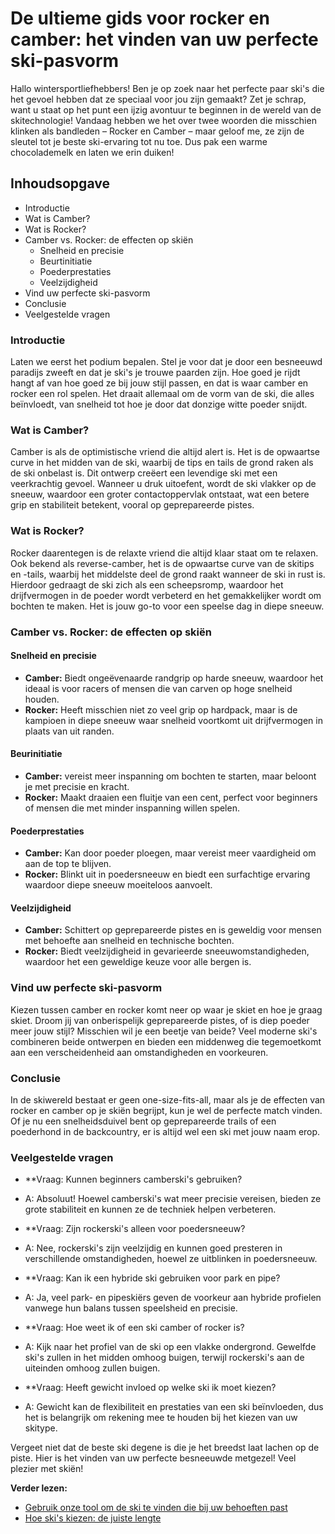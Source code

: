 # De ultieme gids voor rocker en camber: het vinden van uw perfecte ski-pasvorm

Hallo wintersportliefhebbers! Ben je op zoek naar het perfecte paar ski's die het gevoel hebben dat ze speciaal voor jou zijn gemaakt? Zet je schrap, want u staat op het punt een ijzig avontuur te beginnen in de wereld van de skitechnologie! Vandaag hebben we het over twee woorden die misschien klinken als bandleden – Rocker en Camber – maar geloof me, ze zijn de sleutel tot je beste ski-ervaring tot nu toe. Dus pak een warme chocolademelk en laten we erin duiken!

## Inhoudsopgave
- Introductie
- Wat is Camber?
- Wat is Rocker?
- Camber vs. Rocker: de effecten op skiën
  - Snelheid en precisie
  - Beurtinitiatie
  - Poederprestaties
  - Veelzijdigheid
- Vind uw perfecte ski-pasvorm
- Conclusie
- Veelgestelde vragen

### Introductie

Laten we eerst het podium bepalen. Stel je voor dat je door een besneeuwd paradijs zweeft en dat je ski's je trouwe paarden zijn. Hoe goed je rijdt hangt af van hoe goed ze bij jouw stijl passen, en dat is waar camber en rocker een rol spelen. Het draait allemaal om de vorm van de ski, die alles beïnvloedt, van snelheid tot hoe je door dat donzige witte poeder snijdt.

### Wat is Camber?

Camber is als de optimistische vriend die altijd alert is. Het is de opwaartse curve in het midden van de ski, waarbij de tips en tails de grond raken als de ski onbelast is. Dit ontwerp creëert een levendige ski met een veerkrachtig gevoel. Wanneer u druk uitoefent, wordt de ski vlakker op de sneeuw, waardoor een groter contactoppervlak ontstaat, wat een betere grip en stabiliteit betekent, vooral op geprepareerde pistes.

### Wat is Rocker?

Rocker daarentegen is de relaxte vriend die altijd klaar staat om te relaxen. Ook bekend als reverse-camber, het is de opwaartse curve van de skitips en -tails, waarbij het middelste deel de grond raakt wanneer de ski in rust is. Hierdoor gedraagt de ski zich als een scheepsromp, waardoor het drijfvermogen in de poeder wordt verbeterd en het gemakkelijker wordt om bochten te maken. Het is jouw go-to voor een speelse dag in diepe sneeuw.

### Camber vs. Rocker: de effecten op skiën

#### Snelheid en precisie
- **Camber:** Biedt ongeëvenaarde randgrip op harde sneeuw, waardoor het ideaal is voor racers of mensen die van carven op hoge snelheid houden.
- **Rocker:** Heeft misschien niet zo veel grip op hardpack, maar is de kampioen in diepe sneeuw waar snelheid voortkomt uit drijfvermogen in plaats van uit randen.

#### Beurinitiatie
- **Camber:** vereist meer inspanning om bochten te starten, maar beloont je met precisie en kracht.
- **Rocker:** Maakt draaien een fluitje van een cent, perfect voor beginners of mensen die met minder inspanning willen spelen.

#### Poederprestaties
- **Camber:** Kan door poeder ploegen, maar vereist meer vaardigheid om aan de top te blijven.
- **Rocker:** Blinkt uit in poedersneeuw en biedt een surfachtige ervaring waardoor diepe sneeuw moeiteloos aanvoelt.

#### Veelzijdigheid
- **Camber:** Schittert op geprepareerde pistes en is geweldig voor mensen met behoefte aan snelheid en technische bochten.
- **Rocker:** Biedt veelzijdigheid in gevarieerde sneeuwomstandigheden, waardoor het een geweldige keuze voor alle bergen is.

### Vind uw perfecte ski-pasvorm

Kiezen tussen camber en rocker komt neer op waar je skiet en hoe je graag skiet. Droom jij van onberispelijk geprepareerde pistes, of is diep poeder meer jouw stijl? Misschien wil je een beetje van beide? Veel moderne ski's combineren beide ontwerpen en bieden een middenweg die tegemoetkomt aan een verscheidenheid aan omstandigheden en voorkeuren.

### Conclusie

In de skiwereld bestaat er geen one-size-fits-all, maar als je de effecten van rocker en camber op je skiën begrijpt, kun je wel de perfecte match vinden. Of je nu een snelheidsduivel bent op geprepareerde trails of een poederhond in de backcountry, er is altijd wel een ski met jouw naam erop.

### Veelgestelde vragen

- **Vraag: Kunnen beginners camberski's gebruiken?

- A: Absoluut! Hoewel camberski's wat meer precisie vereisen, bieden ze grote stabiliteit en kunnen ze de techniek helpen verbeteren.

- **Vraag: Zijn rockerski's alleen voor poedersneeuw?

- A: Nee, rockerski's zijn veelzijdig en kunnen goed presteren in verschillende omstandigheden, hoewel ze uitblinken in poedersneeuw.

- **Vraag: Kan ik een hybride ski gebruiken voor park en pipe?

- A: Ja, veel park- en pipeskiërs geven de voorkeur aan hybride profielen vanwege hun balans tussen speelsheid en precisie.

- **Vraag: Hoe weet ik of een ski camber of rocker is?

- A: Kijk naar het profiel van de ski op een vlakke ondergrond. Gewelfde ski's zullen in het midden omhoog buigen, terwijl rockerski's aan de uiteinden omhoog zullen buigen.

- **Vraag: Heeft gewicht invloed op welke ski ik moet kiezen?

- A: Gewicht kan de flexibiliteit en prestaties van een ski beïnvloeden, dus het is belangrijk om rekening mee te houden bij het kiezen van uw skitype.

Vergeet niet dat de beste ski degene is die je het breedst laat lachen op de piste. Hier is het vinden van uw perfecte besneeuwde metgezel! Veel plezier met skiën!

**Verder lezen:**
- [Gebruik onze tool om de ski te vinden die bij uw behoeften past](https://www.pick-a-ski.com/pick-a-ski)
- [Hoe ski's kiezen: de juiste lengte](https://www.pick-a-ski.com/articles/finding-the-right-ski-length)
